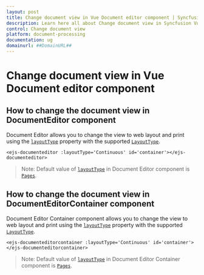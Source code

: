 ```yaml
---
layout: post
title: Change document view in Vue Document editor component | Syncfusion
description: Learn here all about Change document view in Syncfusion Vue Document editor component of Syncfusion Essential JS 2 and more.
control: Change document view 
platform: document-processing
documentation: ug
domainurl: ##DomainURL##
---
```


# Change document view in Vue Document editor component

## How to change the document view in DocumentEditor component

Document Editor allows you to change the view to web layout and print using the [`layoutType`](https://ej2.syncfusion.com/vue/documentation/api/document-editor#layouttype) property with the supported [`LayoutType`](https://ej2.syncfusion.com/vue/documentation/api/document-editor/layoutType/).

```
<ejs-documenteditor :layoutType='Continuous' id='container'></ejs-documenteditor>
```

>Note: Default value of [`layoutType`](https://ej2.syncfusion.com/vue/documentation/api/document-editor#layouttype) in Document Editor component is [`Pages`](https://ej2.syncfusion.com/vue/documentation/api/document-editor/layoutType/).

## How to change the document view in DocumentEditorContainer component

Document Editor Container component allows you to change the view to web layout and print using the [`layoutType`](https://ej2.syncfusion.com/vue/documentation/api/document-editor-container#layouttype) property with the supported [`LayoutType`](https://ej2.syncfusion.com/vue/documentation/api/document-editor/layoutType/).

```
<ejs-documenteditorcontainer :layoutType='Continuous' id='container'></ejs-documenteditorcontainer>
```

>Note: Default value of [`layoutType`](https://ej2.syncfusion.com/vue/documentation/api/document-editor#layouttype) in Document Editor Container component is [`Pages`](https://ej2.syncfusion.com/vue/documentation/api/document-editor/layoutType/).
